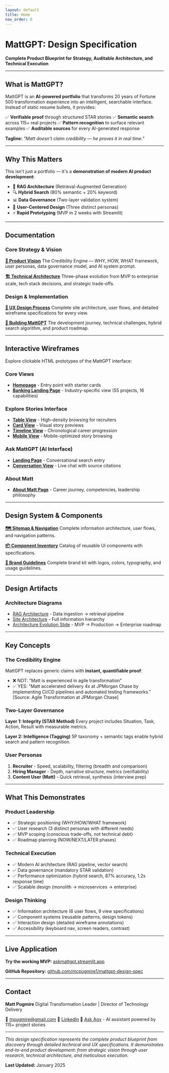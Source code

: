 ```yaml
---
layout: default
title: Home
nav_order: 0
---
```


# MattGPT: Design Specification

**Complete Product Blueprint for Strategy, Auditable Architecture, and Technical Execution**

---

## What is MattGPT?

MattGPT is an **AI-powered portfolio** that transforms 20 years of Fortune 500 transformation experience into an intelligent, searchable interface. Instead of static resume bullets, it provides:

✅ **Verifiable proof** through structured STAR stories
✅ **Semantic search** across 115+ real projects
✅ **Pattern recognition** to surface relevant examples
✅ **Auditable sources** for every AI-generated response

**Tagline:** *"Matt doesn't claim credibility — he proves it in real time."*

---

## Why This Matters

This isn't just a portfolio — it's a **demonstration of modern AI product development**:

- 🧠 **RAG Architecture** (Retrieval-Augmented Generation)
- 🔍 **Hybrid Search** (80% semantic + 20% keyword)
- 📊 **Data Governance** (Two-layer validation system)
- 🎨 **User-Centered Design** (Three distinct personas)
- ⚡ **Rapid Prototyping** (MVP in 2 weeks with Streamlit)

---

## Documentation

### Core Strategy & Vision

**[📘 Product Vision](/mattgpt-design-spec/docs/01-product-vision)**
The Credibility Engine — WHY, HOW, WHAT framework, user personas, data governance model, and AI system prompt.

**[🏗️ Technical Architecture](/mattgpt-design-spec/docs/02-technical-architecture)**
Three-phase evolution from MVP to enterprise scale, tech stack decisions, and strategic trade-offs.

### Design & Implementation

**[🎨 UX Design Process](/mattgpt-design-spec/docs/03-ux-design-process)**
Complete site architecture, user flows, and detailed wireframe specifications for every view.

**[🔨 Building MattGPT](/mattgpt-design-spec/docs/04-building-mattgpt)**
The development journey, technical challenges, hybrid search algorithm, and product roadmap.

---

## Interactive Wireframes

Explore clickable HTML prototypes of the MattGPT interface:

### Core Views
- **[Homepage](/mattgpt-design-spec/wireframes/index.html)** - Entry point with starter cards
- **[Banking Landing Page](/mattgpt-design-spec/wireframes/banking_landing_page.html)** - Industry-specific view (55 projects, 16 capabilities)

### Explore Stories Interface
- **[Table View](/mattgpt-design-spec/wireframes/explore_stories_table_wireframe.html)** - High-density browsing for recruiters
- **[Card View](/mattgpt-design-spec/wireframes/explore_stories_cards_wireframe.html)** - Visual story previews
- **[Timeline View](/mattgpt-design-spec/wireframes/explore_stories_timeline_wireframe.html)** - Chronological career progression
- **[Mobile View](/mattgpt-design-spec/wireframes/explore_stories_mobile_wireframe.html)** - Mobile-optimized story browsing

### Ask MattGPT (AI Interface)
- **[Landing Page](/mattgpt-design-spec/wireframes/ask_mattgpt_landing_wireframe.html)** - Conversational search entry
- **[Conversation View](/mattgpt-design-spec/wireframes/ask_mattgpt_wireframe.html)** - Live chat with source citations

### About Matt
- **[About Matt Page](/mattgpt-design-spec/wireframes/about_matt_wireframe.html)** - Career journey, competencies, leadership philosophy

---

## Design System & Components

**[🗺️ Sitemap & Navigation](/mattgpt-design-spec/components/sitemap_navigation)**
Complete information architecture, user flows, and navigation patterns.

**[📦 Component Inventory](/mattgpt-design-spec/components/component_inventory)**
Catalog of reusable UI components with specifications.

**[🎨 Brand Guidelines](/mattgpt-design-spec/brand-kit/brand_kit_preview.html)**
Complete brand kit with logos, colors, typography, and usage guidelines.

---

## Design Artifacts

### Architecture Diagrams
- [RAG Architecture](/mattgpt-design-spec/images/architecture/rag_architecture_ref.svg) - Data ingestion → retrieval pipeline
- [Site Architecture](/mattgpt-design-spec/images/architecture/site_architecture.svg) - Full information hierarchy
- [Architecture Evolution Slide](/mattgpt-design-spec/wireframes/architecture_evolution_slide_wireframe.html) - MVP → Production → Enterprise roadmap

---

## Key Concepts

### The Credibility Engine

MattGPT replaces generic claims with **instant, quantifiable proof**:

- ❌ NOT: "Matt is experienced in agile transformation"
- ✅ YES: "Matt accelerated delivery 4x at JPMorgan Chase by implementing CI/CD pipelines and automated testing frameworks." [Source: Agile Transformation at JPMorgan Chase]

### Two-Layer Governance

**Layer 1: Integrity (STAR Method)**
Every project includes Situation, Task, Action, Result with measurable metrics.

**Layer 2: Intelligence (Tagging)**
5P taxonomy + semantic tags enable hybrid search and pattern recognition.

### User Personas

1. **Recruiter** - Speed, scalability, filtering (breadth and comparison)
2. **Hiring Manager** - Depth, narrative structure, metrics (verifiability)
3. **Content User (Matt)** - Quick retrieval, synthesis (interview prep)

---

## What This Demonstrates

### Product Leadership
- ✅ Strategic positioning (WHY/HOW/WHAT framework)
- ✅ User research (3 distinct personas with different needs)
- ✅ MVP scoping (conscious trade-offs, not technical debt)
- ✅ Roadmap planning (NOW/NEXT/LATER phases)

### Technical Execution
- ✅ Modern AI architecture (RAG pipeline, vector search)
- ✅ Data governance (mandatory STAR validation)
- ✅ Performance optimization (hybrid search, 87% accuracy, 1.2s response time)
- ✅ Scalable design (monolith → microservices → enterprise)

### Design Thinking
- ✅ Information architecture (6 user flows, 9 view specifications)
- ✅ Component systems (reusable patterns, design tokens)
- ✅ Interaction design (detailed wireframe annotations)
- ✅ Accessibility (keyboard nav, screen readers, contrast)

---

## Live Application

**Try the working MVP:** [askmattgpt.streamlit.app](https://askmattgpt.streamlit.app)

**GitHub Repository:** [github.com/mcpugmire1/mattgpt-design-spec](https://github.com/mcpugmire1/mattgpt-design-spec)

---

## Contact

**Matt Pugmire**
Digital Transformation Leader | Director of Technology Delivery

📧 [mpugmire@gmail.com](mailto:mpugmire@gmail.com)
💼 [LinkedIn](https://www.linkedin.com/in/mattpugmire/)
🤖 [Ask Agy](https://askmattgpt.streamlit.app) - AI assistant powered by 115+ project stories

---

*This design specification represents the complete product blueprint from discovery through detailed technical and UX specifications. It demonstrates end-to-end product development: from strategic vision through user research, technical architecture, and meticulous execution.*

**Last Updated:** January 2025
